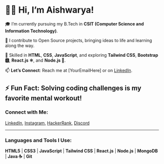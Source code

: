 # 👩‍💻 Hi, I’m Aishwarya!

🎓 I’m currently pursuing my B.Tech in **CSIT (Computer Science and Information Technology)**.

👯 I contribute to Open Source projects, bringing ideas to life and learning along the way.

💬 Skilled in **HTML**, **CSS**, **JavaScript**, and exploring **Tailwind CSS**, **Bootstrap 🅱️**, **React.js ⚛️**, and **Node.js 🛴**. 

📫 **Let’s Connect**: Reach me at [YourEmailHere] or on [LinkedIn](#).

⚡ **Fun Fact**: Solving coding challenges is my favorite mental workout!
---

### Connect with Me:
[LinkedIn](#), [Instagram](#), [HackerRank](#), [Discord](#)

---

### Languages and Tools I Use:
**HTML5** | **CSS3** | **JavaScript** | **Tailwind CSS** | **React.js** | **Node.js** | **MongoDB** | **Java ☕** | **Git** 

